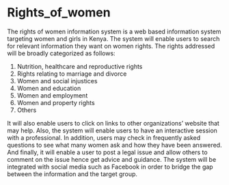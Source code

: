 # Rights_of_women
The rights of women information system is a web based information system targeting women and girls in Kenya. The system will enable users to search for relevant
information they want on women rights. The rights addressed will be broadly
categorized as follows:
1. Nutrition, healthcare and reproductive rights
2. Rights relating to marriage and divorce
3. Women and social injustices
4. Women and education
5. Women and employment
6. Women and property rights
7. Others


It will also enable users to click on links to other organizations’ website that may
help. Also, the system will enable users to have an interactive session with a
professional. In addition, users may check in frequently asked questions to see what
many women ask and how they have been answered. And finally, it will enable a user
to post a legal issue and allow others to comment on the issue hence get advice and
guidance. The system will be integrated with social media such as Facebook in order
to bridge the gap between the information and the target group.

